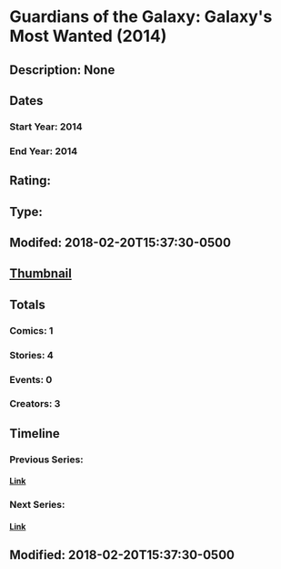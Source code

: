 # Guardians of the Galaxy: Galaxy's Most Wanted (2014)
## Description: None
## Dates
### Start Year: 2014
### End Year: 2014
## Rating: 
## Type: 
## Modifed: 2018-02-20T15:37:30-0500
## [Thumbnail](http://i.annihil.us/u/prod/marvel/i/mg/a/30/5a8c86ee9b824.jpg)
## Totals
### Comics: 1
### Stories: 4
### Events: 0
### Creators: 3
## Timeline
### Previous Series: 
#### [Link]()
### Next Series: 
#### [Link]()
## Modified: 2018-02-20T15:37:30-0500